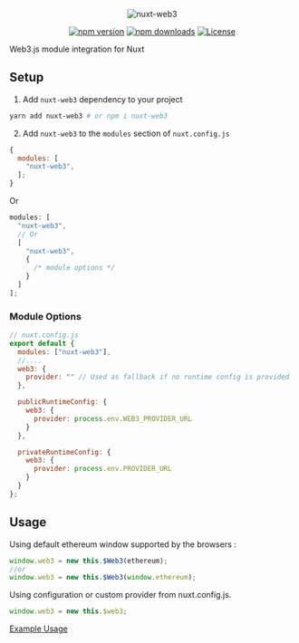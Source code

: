 <div align="center">
  
![nuxt-web3](https://api.nuxtjs.org/api/ipx/s_80,f_webp/gh/nuxt/modules/main/website/public//icons/web3js.svg)

[![npm version][npm-version-src]][npm-version-href]
[![npm downloads][npm-downloads-src]][npm-downloads-href]
[![License][license-src]][license-href]

</div>

Web3.js module integration for Nuxt

## Setup

1. Add `nuxt-web3` dependency to your project

```bash
yarn add nuxt-web3 # or npm i nuxt-web3
```

2. Add `nuxt-web3` to the `modules` section of `nuxt.config.js`

```js
{
  modules: [
    "nuxt-web3",
  ];
}
```

Or

```js
modules: [
  "nuxt-web3",
  // Or
  [
    "nuxt-web3",
    {
      /* module options */
    }
  ]
];
```

### Module Options

```js
// nuxt.config.js
export default {
  modules: ["nuxt-web3"],
  //....
  web3: {
    provider: "" // Used as fallback if no runtime config is provided
  },

  publicRuntimeConfig: {
    web3: {
      provider: process.env.WEB3_PROVIDER_URL
    }
  },

  privateRuntimeConfig: {
    web3: {
      provider: process.env.PROVIDER_URL
    }
  }
};
```

## Usage

Using default ethereum window supported by the browsers :

```js
window.web3 = new this.$Web3(ethereum);
//or
window.web3 = new this.$Web3(window.ethereum);
```

Using configuration or custom provider from nuxt.config.js.

```js
window.web3 = new this.$web3;
```

[Example Usage](./example/pages/index.vue)

<!-- Badges -->

[npm-version-src]: https://img.shields.io/npm/v/nuxt-web3/latest.svg
[npm-version-href]: https://npmjs.com/package/nuxt-web3
[npm-downloads-src]: https://img.shields.io/npm/dt/nuxt-web3.svg
[npm-downloads-href]: https://npmjs.com/package/nuxt-web3
[license-src]: https://img.shields.io/npm/l/nuxt-web3.svg
[license-href]: https://npmjs.com/package/nuxt-web3
